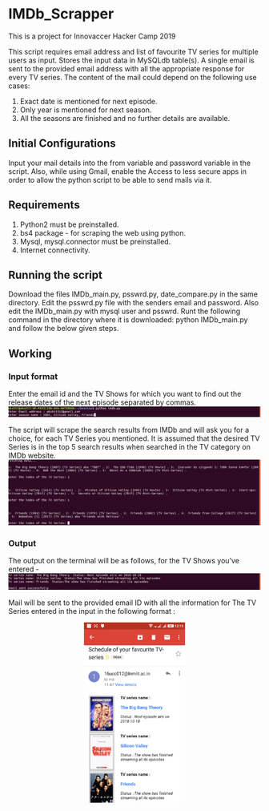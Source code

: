 # IMDb_Scrapper

 This is a project for Innovaccer Hacker Camp 2019 

This script requires email address and list of favourite TV series for multiple users as input. Stores the input data in MySQLdb table(s). A single email is sent to the provided email address with all the appropriate response for every TV series. The content of the mail could depend on the following use cases:

  1. Exact date is mentioned for next episode.
  2. Only year is mentioned for next season.
  3. All the seasons are finished and no further details are available.
  
## Initial Configurations

Input your mail details into the from variable and password variable in the script. Also, while using Gmail, enable the Access to less secure apps in order to allow the python script to be able to send mails via it.

## Requirements

1. Python2 must be preinstalled.
2. bs4 package - for scraping the web using python.
3. Mysql, mysql.connector must be preinstalled.
4. Internet connectivity.

## Running the script
 Download the files IMDb_main.py, psswrd.py, date_compare.py in the same directory. Edit the psswrd.py file with the senders email and password. Also edit the IMDb_main.py with mysql user and psswrd. Runt the following command in the directory where it is downloaded: python IMDb_main.py and follow the below given steps.

## Working
  
### Input format

 Enter the email id and the TV Shows for which you want to find out the release dates of the next episode separated by commas.
![email_input](https://github.com/Akshit312/IMDb_Scrapper/blob/master/data/email_input.png)

 The script will scrape the search results from IMDb and will ask you for a choice, for each TV Series you mentioned. It is         assumed that the desired TV Series is in the top 5 search results when searched in the TV category on IMDb website.
![index_input](https://github.com/Akshit312/IMDb_Scrapper/blob/master/data/index_input.png)

### Output
 The output on the terminal will be as follows, for the TV Shows you’ve entered -
![terminal_output](https://github.com/Akshit312/IMDb_Scrapper/blob/master/data/terminal_output.png)

 Mail will be sent to the provided email ID with all the information for The TV Series entered in the input in the following format :
 <p align="center">
<img src="https://github.com/Akshit312/IMDb_Scrapper/blob/master/data/Screenshot_2018-10-17-12-15-17.png" height = "360" width="202.5"> 
  </p>
